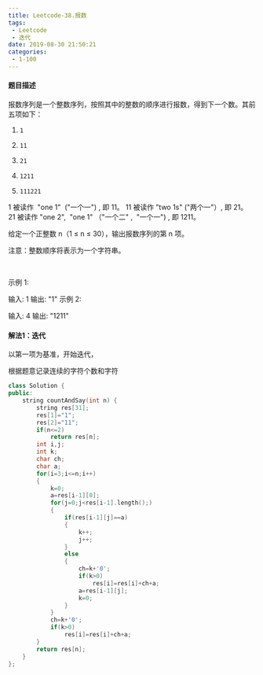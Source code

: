 ```yaml
---
title: Leetcode-38.报数
tags:
 - Leetcode
 - 迭代
date: 2019-08-30 21:50:21
categories:
 - 1-100
---
```


#### 题目描述

报数序列是一个整数序列，按照其中的整数的顺序进行报数，得到下一个数。其前五项如下：

1.     1
2.     11
3.     21
4.     1211
5.     111221
  1 被读作  "one 1"  ("一个一") , 即 11。
  11 被读作 "two 1s" ("两个一"）, 即 21。
  21 被读作 "one 2",  "one 1" （"一个二" ,  "一个一") , 即 1211。

给定一个正整数 n（1 ≤ n ≤ 30），输出报数序列的第 n 项。

注意：整数顺序将表示为一个字符串。

 <!--more-->

示例 1:

输入: 1
输出: "1"
示例 2:

输入: 4
输出: "1211"

#### 解法1：迭代

以第一项为基准，开始迭代，

根据题意记录连续的字符个数和字符

```c++
class Solution {
public:
    string countAndSay(int n) {
        string res[31];
        res[1]="1";
        res[2]="11";
        if(n<=2)
            return res[n];
        int i,j;
        int k;
        char ch;
        char a;
        for(i=3;i<=n;i++)
        {
            k=0;
            a=res[i-1][0];
            for(j=0;j<res[i-1].length();)
            {
                if(res[i-1][j]==a)
                {
                    k++;
                    j++;
                }
                else
                {
                    ch=k+'0';
                    if(k>0)
                        res[i]=res[i]+ch+a;
                    a=res[i-1][j];
                    k=0;
                }
            }
            ch=k+'0';
            if(k>0)
                res[i]=res[i]+ch+a;
        }
        return res[n];
    }
};
```

